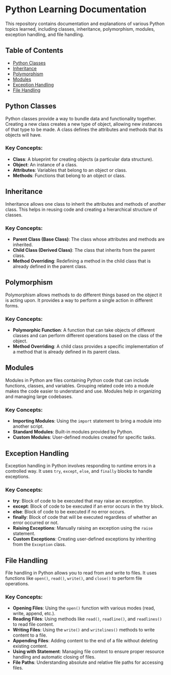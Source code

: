 # Python Learning Documentation

This repository contains documentation and explanations of various Python topics learned, including classes, inheritance, polymorphism, modules, exception handling, and file handling.

## Table of Contents

- [Python Classes](#python-classes)
- [Inheritance](#inheritance)
- [Polymorphism](#polymorphism)
- [Modules](#modules)
- [Exception Handling](#exception-handling)
- [File Handling](#file-handling)

## Python Classes

Python classes provide a way to bundle data and functionality together. Creating a new class creates a new type of object, allowing new instances of that type to be made. A class defines the attributes and methods that its objects will have.

### Key Concepts:
- **Class**: A blueprint for creating objects (a particular data structure).
- **Object**: An instance of a class.
- **Attributes**: Variables that belong to an object or class.
- **Methods**: Functions that belong to an object or class.

## Inheritance

Inheritance allows one class to inherit the attributes and methods of another class. This helps in reusing code and creating a hierarchical structure of classes.

### Key Concepts:
- **Parent Class (Base Class)**: The class whose attributes and methods are inherited.
- **Child Class (Derived Class)**: The class that inherits from the parent class.
- **Method Overriding**: Redefining a method in the child class that is already defined in the parent class.

## Polymorphism

Polymorphism allows methods to do different things based on the object it is acting upon. It provides a way to perform a single action in different forms.

### Key Concepts:
- **Polymorphic Function**: A function that can take objects of different classes and can perform different operations based on the class of the object.
- **Method Overriding**: A child class provides a specific implementation of a method that is already defined in its parent class.

## Modules

Modules in Python are files containing Python code that can include functions, classes, and variables. Grouping related code into a module makes the code easier to understand and use. Modules help in organizing and managing large codebases.

### Key Concepts:
- **Importing Modules**: Using the `import` statement to bring a module into another script.
- **Standard Modules**: Built-in modules provided by Python.
- **Custom Modules**: User-defined modules created for specific tasks.

## Exception Handling

Exception handling in Python involves responding to runtime errors in a controlled way. It uses `try`, `except`, `else`, and `finally` blocks to handle exceptions.

### Key Concepts:
- **try**: Block of code to be executed that may raise an exception.
- **except**: Block of code to be executed if an error occurs in the try block.
- **else**: Block of code to be executed if no error occurs.
- **finally**: Block of code that will be executed regardless of whether an error occurred or not.
- **Raising Exceptions**: Manually raising an exception using the `raise` statement.
- **Custom Exceptions**: Creating user-defined exceptions by inheriting from the `Exception` class.

## File Handling

File handling in Python allows you to read from and write to files. It uses functions like `open()`, `read()`, `write()`, and `close()` to perform file operations.

### Key Concepts:
- **Opening Files**: Using the `open()` function with various modes (read, write, append, etc.).
- **Reading Files**: Using methods like `read()`, `readline()`, and `readlines()` to read file content.
- **Writing Files**: Using the `write()` and `writelines()` methods to write content to a file.
- **Appending Files**: Adding content to the end of a file without deleting existing content.
- **Using with Statement**: Managing file context to ensure proper resource handling and automatic closing of files.
- **File Paths**: Understanding absolute and relative file paths for accessing files.
